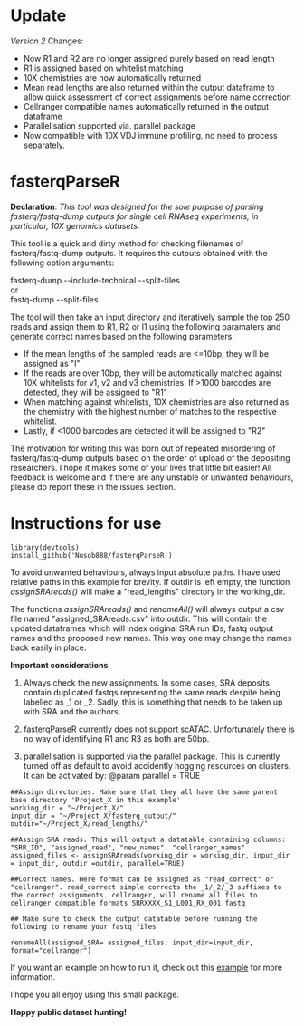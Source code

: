 # Update

*Version 2*
Changes:
- Now R1 and R2 are no longer assigned purely based on read length
- R1 is assigned based on whitelist matching
- 10X chemistries are now automatically returned
- Mean read lengths are also returned within the output dataframe to allow quick assessment of correct assignments before name correction
- Cellranger compatible names automatically returned in the output dataframe
- Parallelisation supported via. parallel package
- Now compatible with 10X VDJ immune profiling, no need to process separately. 

# fasterqParseR

**Declaration**: *This tool was designed for the sole purpose of parsing fasterq/fastq-dump outputs for single cell RNAseq experiments, in particular, 10X genomics datasets.*

This tool is a quick and dirty method for checking filenames of fasterq/fastq-dump outputs. It requires the outputs obtained with the following option arguments:

fasterq-dump --include-technical --split-files</br>
or</br>
fastq-dump --split-files</br>

The tool will then take an input directory and iteratively sample the top 250 reads and assign them to R1, R2 or I1 using the following paramaters and generate correct names based on the following parameters:

- If the mean lengths of the sampled reads are <=10bp, they will be assigned as "I"
- If the reads are over 10bp, they will be automatically matched against 10X whitelists for v1, v2 and v3 chemistries. If >1000 barcodes are detected, they will be assigned to "R1" 
- When matching against whitelists, 10X chemistries are also returned as the chemistry with the highest number of matches to the respective whitelist. 
- Lastly, if <1000 barcodes are detected it will be assigned to "R2"

The motivation for writing this was born out of repeated misordering of fasterq/fastq-dump outputs based on the order of upload of the depositing researchers. I hope it makes some of your lives that little bit easier! All feedback is welcome and if there are any unstable or unwanted behaviours, please do report these in the issues section. 

# Instructions for use

```
library(devtools)
install_github('Nusob888/fasterqParseR')
```

To avoid unwanted behaviours, always input absolute paths. I have used relative paths in this example for brevity. 
If outdir is left empty, the function *assignSRAreads()* will make a "read_lengths" directory in the working_dir. 

The functions *assignSRAreads()* and *renameAll()* will always output a csv file named "assigned_SRAreads.csv" into outdir. This will contain the updated dataframes which will index original SRA run IDs, fastq output names and the proposed new names. This way one may change the names back easily in place. 

**Important considerations** 
1) Always check the new assignments. In some cases, SRA deposits contain duplicated fastqs representing the same reads despite being labelled as _1 or _2. Sadly, this is something that needs to be taken up with SRA and the authors. 

2) fasterqParseR currently does not support scATAC. Unfortunately there is no way of identifying R1 and R3 as both are 50bp. 

3) parallelisation is supported via the parallel package. This is currently turned off as default to avoid accidently hogging resources on clusters. It can be activated by: @param parallel = TRUE

```
##Assign directories. Make sure that they all have the same parent base directory 'Project_X in this example'
working_dir = "~/Project_X/"
input_dir = "~/Project_X/fasterq_output/"
outdir="~/Project_X/read_lengths/"

##Assign SRA reads. This will output a datatable containing columns: "SRR_ID", "assigned_read", "new_names", "cellranger_names"
assigned_files <- assignSRAreads(working_dir = working_dir, input_dir = input_dir, outdir =outdir, parallel=TRUE)

##Correct names. Here format can be assigned as "read_correct" or "cellranger". read_correct simple corrects the _1/_2/_3 suffixes to the correct assignments. cellranger, will rename all files to cellranger compatible formats SRRXXXX_S1_L001_RX_001.fastq

## Make sure to check the output datatable before running the following to rename your fastq files

renameAll(assigned_SRA= assigned_files, input_dir=input_dir, format="cellranger")
```


If you want an example on how to run it, check out this [example](https://github.com/Nusob888/fasterqParseR/blob/7cef949f93c9795ff0e30cfd3671e63df5601133/example_code.R) for more information.



I hope you all enjoy using this small package. 

**Happy public dataset hunting!**
